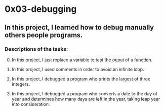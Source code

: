 # 0x03-debugging

## In this project, I learned how to debug manually others people programs.

### Descriptions of the tasks:

0. In this project, I just replace a variable to test the ouput of a function.

1. In this project, I used comments in order to avoid an infinite loop.

2. In this project, I debugged a program who prints the largest of three
   integers.

3. In this project, I debugged a program who converts a date to the day of year
   and determines how many days are left in the year, taking leap year into
consideration.
